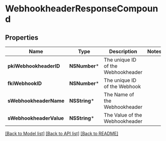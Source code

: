 # WebhookheaderResponseCompound

## Properties
Name | Type | Description | Notes
------------ | ------------- | ------------- | -------------
**pkiWebhookheaderID** | **NSNumber*** | The unique ID of the Webhookheader | 
**fkiWebhookID** | **NSNumber*** | The unique ID of the Webhook | 
**sWebhookheaderName** | **NSString*** | The Name of the Webhookheader | 
**sWebhookheaderValue** | **NSString*** | The Value of the Webhookheader | 

[[Back to Model list]](../README.md#documentation-for-models) [[Back to API list]](../README.md#documentation-for-api-endpoints) [[Back to README]](../README.md)


